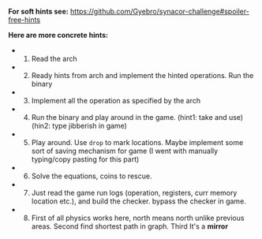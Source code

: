 **For soft hints see:** https://github.com/Gyebro/synacor-challenge#spoiler-free-hints  

**Here are more concrete hints:**
- 1. Read the arch
- 2. Ready hints from arch and implement the hinted operations. Run the binary
- 3. Implement all the operation as specified by the arch
- 4. Run the binary and play around in the game. (hint1: take and use) (hin2: type jibberish in game)
- 5. Play around. Use `drop` to mark locations. Maybe implement some sort of saving mechanism for game (I went with manually typing/copy pasting for this part)
- 6. Solve the equations, coins to rescue.
- 7. Just read the game run logs (operation, registers, curr memory location etc.), and build the checker. bypass the checker in game.
- 8. First of all physics works here, north means north unlike previous areas. Second find shortest path in graph. Third It's a **mirror**
